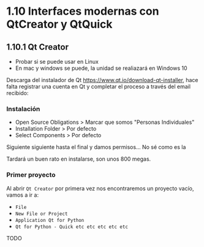 # 1.10 Interfaces modernas con QtCreator y QtQuick

## 1.10.1 Qt Creator

- Probar si se puede usar en Linux
- En mac y windows se puede, la unidad se realiazará en Windows 10

Descarga del instalador de Qt https://www.qt.io/download-qt-installer, hace falta registrar una cuenta en Qt y completar el proceso a través del email recibido:

### Instalación

- Open Source Obligations > Marcar que somos "Personas Individuales"
- Installation Folder > Por defecto
- Select Components > Por defecto

Siguiente siguiente hasta el final y damos permisos... No sé como es la

Tardará un buen rato en instalarse, son unos 800 megas.

### Primer proyecto

Al abrir `Qt Creator` por primera vez nos encontraremos un proyecto vacío, vamos a ir a:

- `File`
- `New File or Project`
- `Application Qt for Python`
- `Qt for Python - Quick etc etc etc etc etc`

TODO
